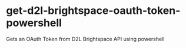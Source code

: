 # get-d2l-brightspace-oauth-token-powershell
Gets an OAuth Token from D2L Brightspace API using powershell
